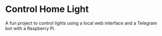 # Control Home Light
A fun project to control lights using a local web interface and a Telegram bot with a Raspberry Pi.


